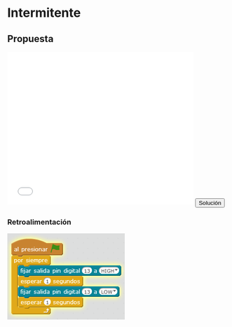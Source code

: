 
# Intermitente

## Propuesta

<iframe width="425" height="350" src="//www.youtube.com/embed/jxszyuTrRF8" frameborder="0"></iframe>

<script type="text/javascript">var feedback4_93text = "Solución";</script><input type="button" name="toggle-feedback-4_93" value="Solución" class="feedbackbutton" onclick="$exe.toggleFeedback(this,false);return false" />

### Retroalimentación

<img src="img/ledintermitente.png" width="268" height="197" />

